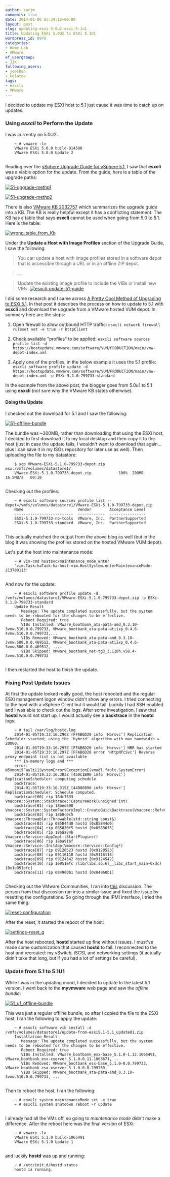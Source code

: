 ```yaml
---
author: karim
comments: true
date: 2014-01-06 03:34:12+00:00
layout: post
slug: updating-esxi-5-0u2-esxi-5-1u1
title: Updating ESXi 5.0U2 to ESXi 5.1U1
wordpress_id: 9970
categories:
- Home Lab
- VMware
ef_usergroup:
- JJK
following_users:
- joechan
- kelatov
tags:
- esxcli
- VMware
---
```


I decided to update my ESXi host to 5.1 just cause it was time to catch up on updates.





### Using _esxcli_ to Perform the Update





I was currently on 5.0U2:




    

```
    ~ # vmware -lv
    VMware ESXi 5.0.0 build-914586
    VMware ESXi 5.0.0 Update 2
    
```






Reading over the [vSphere Upgrade Guide for vSphere 5.1](http://pubs.vmware.com/vsphere-51/topic/com.vmware.ICbase/PDF/vsphere-esxi-vcenter-server-51-upgrade-guide.pdf), I saw that **esxcli** was a viable option for the update. From the guide, here is a table of the upgrade paths:





[![51-upgrade-methp1](http://virtuallyhyper.com/wp-content/uploads/2014/01/51-upgrade-methp1.png)](http://virtuallyhyper.com/wp-content/uploads/2014/01/51-upgrade-methp1.png)





[![51-upgrade-methp2](http://virtuallyhyper.com/wp-content/uploads/2014/01/51-upgrade-methp2.png)](http://virtuallyhyper.com/wp-content/uploads/2014/01/51-upgrade-methp2.png)





There is also [VMware KB 2032757](http://kb.vmware.com/kb/2032757) which summarizes the upgrade guide into a KB. The KB is really helpful except it has a conflicting statement. The KB has a table that says **esxcli** cannot be used when going from 5.0 to 5.1. Here is the table:





[![wrong_table_from_Kb](http://virtuallyhyper.com/wp-content/uploads/2014/01/wrong_table_from_Kb.png)](http://virtuallyhyper.com/wp-content/uploads/2014/01/wrong_table_from_Kb.png)





Under the **Update a Host with Image Profiles** section of the Upgrade Guide, I saw the following:





> 
  
> 
> You can update a host with image profiles stored in a software depot that is accessible through a URL or in an offline ZIP depot.
> 
> 
  
  
> 
> ...
> 
> 
  
  
> 
> Update the existing image profile to include the VIBs or install new VIBs. [![esxcli-update-51-guide](http://virtuallyhyper.com/wp-content/uploads/2014/01/esxcli-update-51-guide.png)](http://virtuallyhyper.com/wp-content/uploads/2014/01/esxcli-update-51-guide.png)
> 
> 






I did some research and I came across [A Pretty Cool Method of Upgrading to ESXi 5.1](http://www.virtuallyghetto.com/2012/09/a-pretty-cool-method-of-upgrading-to.html). In that post it describes the process on how to update to 5.1 with **esxcli** and download the upgrade from a VMware hosted VUM depot. In summary here are the steps:







  1. Open firewall to allow outbound HTTP traffic: `esxcli network firewall ruleset set -e true -r httpClient`


  2. Check available "profiles" to be applied: `esxcli software sources profile list -d https://hostupdate.vmware.com/software/VUM/PRODUCTION/main/vmw-depot-index.xml`


  3. Apply one of the profiles, in the below example it uses the 5.1 profile: `esxcli software profile update -d https://hostupdate.vmware.com/software/VUM/PRODUCTION/main/vmw-depot-index.xml -p ESXi-5.1.0-799733-standard`





In the example from the above post, the blogger goes from 5.0u1 to 5.1 using **esxcli** (not sure why the VMware KB states otherwise).





#### Doing the Update





I checked out the download for 5.1 and I saw the following:





[![51-offline-bundle](http://virtuallyhyper.com/wp-content/uploads/2014/01/51-offline-bundle-1024x113.png)](http://virtuallyhyper.com/wp-content/uploads/2014/01/51-offline-bundle.png)





The bundle was ~300MB, rather than downloading that using the ESXi host, I decided to first download it to my local desktop and then copy it to the host (just in case the update fails, I wouldn't want to download that again... plus I can save it in my ISOs repository for later use as well). Then uploading the file to my datastore:




    

```
    $ scp VMware-ESXi-5.1.0-799733-depot.zip esx:/vmfs/volumes/datastore1/.
    VMware-ESXi-5.1.0-799733-depot.zip            100%  298MB  16.5MB/s   00:18  
    
```






Checking out the profiles:




    

```
    ~ # esxcli software sources profile list --depot=/vmfs/volumes/datastore1/VMware-ESXi-5.1.0-799733-depot.zip
    Name                        Vendor        Acceptance Level
    --------------------------  ------------  ----------------
    ESXi-5.1.0-799733-no-tools  VMware, Inc.  PartnerSupported
    ESXi-5.1.0-799733-standard  VMware, Inc.  PartnerSupported
    
```






This actually matched the output from the above blog as well (but in the blog it was showing the profiles stored on the hosted VMware VUM depot).





Let's put the host into maintenance mode:




    

```
    ~ # vim-cmd hostsvc/maintenance_mode_enter 
    'vim.Task:haTask-ha-host-vim.HostSystem.enterMaintenanceMode-213709113'
    
```






And now for the update:




    

```
    ~ # esxcli software profile update -d /vmfs/volumes/datastore1/VMware-ESXi-5.1.0-799733-depot.zip -p ESXi-5.1.0-799733-standard
    Update Result
       Message: The update completed successfully, but the system needs to be rebooted for the changes to be effective.
       Reboot Required: true
       VIBs Installed: VMware_bootbank_ata-pata-amd_0.3.10-3vmw.510.0.0.799733, VMware_bootbank_ata-pata-atiixp_0.4.6-4vmw.510.0.0.799733,...
       VIBs Removed: VMware_bootbank_ata-pata-amd_0.3.10-3vmw.500.0.0.469512, VMware_bootbank_ata-pata-atiixp_0.4.6-3vmw.500.0.0.469512, ....
       VIBs Skipped: VMware_bootbank_net-tg3_3.110h.v50.4-4vmw.510.0.0.799733
    
```






I then restarted the host to finish the update.





### Fixing Post Update Issues





At first the update looked really good, the host rebooted and the regular ESXi management logon window didn't show any errors. I tried connecting to the host with a vSphere Client but it would fail. Luckily I had SSH enabled and I was able to check out the logs. After some investigation, I saw that **hostd** would not start up. I would actually see a **backtrace** in the **hostd** logs:




    

```
    ~ # tail /var/log/hostd.log
    2014-01-05T19:33:16.296Z [FFAB6D20 info 'Hbrsvc'] Replication Scheduler started; using the 'hybrid' algorithm with max bandwidth = 20000.
    2014-01-05T19:33:16.297Z [FFAB6D20 info 'Hbrsvc'] HBR has started
    2014-01-05T19:33:16.297Z [FFAB6D20 error 'HttpNfcSvc'] Reverse proxy endpoint list is not available
    *** In-memory logs end ***
    error: N5Vmomi5Fault11SystemError9ExceptionE(vmodl.fault.SystemError)
    2014-01-05T19:33:16.303Z [450C1B90 info 'Hbrsvc'] ReplicationScheduler: computing schedule
    backtrace:
    2014-01-05T19:33:16.315Z [44B86B90 info 'Hbrsvc'] ReplicationScheduler: Schedule computed.
    backtrace[00] rip 18dc7333 Vmacore::System::Stacktrace::CaptureWork(unsigned int)
    backtrace[01] rip 18bed698 Vmacore::System::SystemFactoryImpl::CreateQuickBacktrace(Vmacore::Ref<Vmacore::System::Backtrace>&)
    backtrace[02] rip 18b8c0c5 Vmacore::Throwable::Throwable(std::string const&)
    backtrace[03] rip 085844d0 hostd [0x85844d0]
    backtrace[04] rip 085830f5 hostd [0x85830f5]
    backtrace[05] rip 18baa84b Vmacore::Service::AppImpl::StartPlugins()
    backtrace[06] rip 18ba916f Vmacore::Service::InitApp(Vmacore::Service::Config*)
    backtrace[07] rip 09120523 hostd [0x9120523]
    backtrace[08] rip 09116118 hostd [0x9116118]
    backtrace[09] rip 09124542 hostd [0x9124542]
    backtrace[10] rip 1e951efc /lib/libc.so.6(__libc_start_main+0xdc) [0x1e951efc]
    backtrace[11] rip 084960b1 hostd [0x84960b1]
    
```






Checking out the VMware Communities, I ran into [this](https://communities.vmware.com/thread/421269) discussion. The person from that discussion ran into a similar issue and fixed the issue by resetting the configurations. So going through the IPMI interface, I tried the same thing:





[![reset-configuration](http://virtuallyhyper.com/wp-content/uploads/2014/01/reset-configuration.png)](http://virtuallyhyper.com/wp-content/uploads/2014/01/reset-configuration.png)





After the reset, it started the reboot of the host:





[![settings-reset_g](http://virtuallyhyper.com/wp-content/uploads/2014/01/settings-reset_g.png)](http://virtuallyhyper.com/wp-content/uploads/2014/01/settings-reset_g.png)





After the host rebooted, **hostd** started up fine without issues. I must've made some customization that caused **hostd** to fail. I reconnected to the host and recreated: my vSwitch, iSCSI, and networking settings (it actually didn't take that long, but if you had a lot of settings be careful).





### Update from 5.1 to 5.1U1





While I was in the updating mood, I decided to update to the latest 5.1 version. I want back to the **myvmware** web page and saw the _offline bundle_:





[![51_u1_offline-bundle](http://virtuallyhyper.com/wp-content/uploads/2014/01/51_u1_offline-bundle-1024x116.png)](http://virtuallyhyper.com/wp-content/uploads/2014/01/51_u1_offline-bundle.png)





This was just a regular offline bundle, so after I copied the file to the ESXi host, I ran the following to apply the update:




    

```
    ~ # esxcli software vib install -d /vmfs/volumes/datastore1/update-from-esxi5.1-5.1_update01.zip 
    Installation Result
       Message: The update completed successfully, but the system needs to be rebooted for the changes to be effective.
       Reboot Required: true
       VIBs Installed: VMware_bootbank_esx-base_5.1.0-1.12.1065491, VMware_bootbank_esx-xserver_5.1.0-0.11.1063671, ..
       VIBs Removed: VMware_bootbank_esx-base_5.1.0-0.0.799733, VMware_bootbank_esx-xserver_5.1.0-0.0.799733, 
       VIBs Skipped: VMware_bootbank_ata-pata-amd_0.3.10-3vmw.510.0.0.799733, ...
    
```






Then to reboot the host, I ran the following:




    

```
    ~ # esxcli system maintenanceMode set -e true
    ~ # esxcli system shutdown reboot -r update
    
```






I already had all the VMs off, so going to _maintenance mode_ didn't make a difference. After the reboot here was the final version of ESXi:




    

```
    ~ # vmware -lv
    VMware ESXi 5.1.0 build-1065491
    VMware ESXi 5.1.0 Update 1
    
```






and luckily **hostd** was up and running:




    

```
    ~ # /etc/init.d/hostd status
    hostd is running.
    
```




